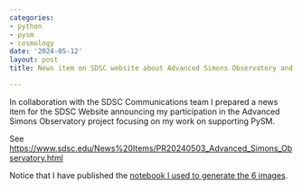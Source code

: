 ```yaml
---
categories:
- python
- pysm
- cosmology
date: '2024-05-12'
layout: post
title: News item on SDSC website about Advanced Simons Observatory and PySM

---
```


In collaboration with the SDSC Communications team I prepared a news item for the SDSC Website announcing my participation in the Advanced Simons Observatory project focusing on my work on supporting PySM.

See <https://www.sdsc.edu/News%20Items/PR20240503_Advanced_Simons_Observatory.html>

Notice that I have published the [notebook I used to generate the 6 images](./2024-04-12-pysm-figures.ipynb).
